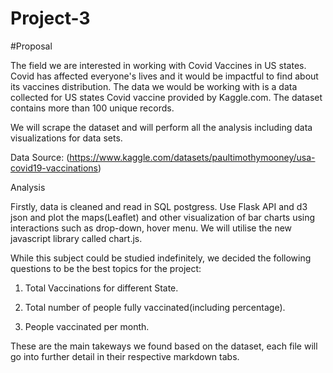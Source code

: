 # Project-3

#Proposal

The field we are interested in working with Covid Vaccines in US states. Covid has affected everyone's lives and it would be impactful to find about its vaccines distribution. The data we would be working with is a data collected for US states Covid vaccine provided by Kaggle.com. The dataset contains more than 100 unique records.

We will scrape the dataset and will perform all the analysis including data visualizations for data sets. 

Data Source: (https://www.kaggle.com/datasets/paultimothymooney/usa-covid19-vaccinations)

Analysis

Firstly, data is cleaned and read in SQL postgress. Use Flask API and d3 json and plot the maps(Leaflet) and other visualization of bar charts 
using interactions such as drop-down, hover menu. We will utilise the new javascript library called chart.js.

While this subject could be studied indefinitely, we decided the following questions to be the best topics for the project:

1. Total Vaccinations for different State.

2. Total number of people fully vaccinated(including percentage).

3. People vaccinated per month.

These are the main takeways we found based on the dataset, each file will go into further detail in their respective markdown tabs.
